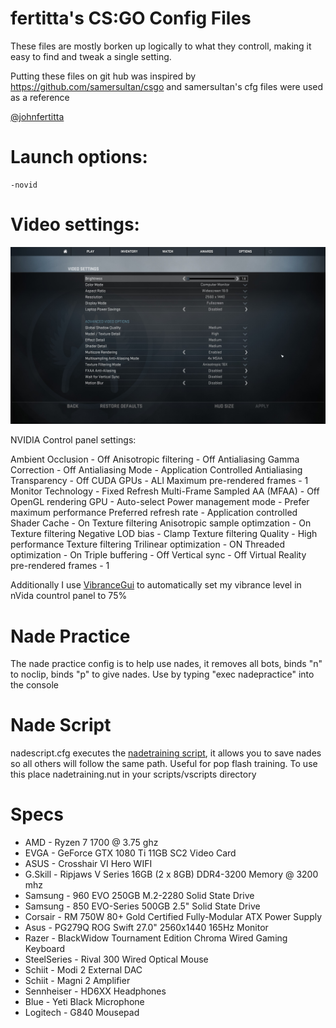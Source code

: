 # fertitta's CS:GO Config Files

These files are mostly borken up logically to what they controll, making it easy to find and tweak a single setting.

Putting these files on git hub was inspired by https://github.com/samersultan/csgo and samersultan's cfg files were used as a reference

[@johnfertitta](https://twitter.com/johnfertitta)

# Launch options: #

```
-novid
```

# Video settings: #

![Screen shot of video settings](/video_settings.jpg?raw=true)

NVIDIA Control panel settings:

Ambient Occlusion - Off
Anisotropic filtering - Off
Antialiasing Gamma Correction - Off
Antialiasing Mode - Application Controlled
Antialiasing Transparency - Off
CUDA GPUs - ALl
Maximum pre-rendered frames - 1
Monitor Technology - Fixed Refresh
Multi-Frame Sampled AA (MFAA) - Off
OpenGL rendering GPU - Auto-select
Power management mode - Prefer maximum performance
Preferred refresh rate - Application controlled
Shader Cache - On
Texture filtering Anisotropic sample optimzation - On
Texture filtering Negative LOD bias - Clamp
Texture filtering Quality - High performance
Texture filtering Trilinear optimization - ON
Threaded optimization - On
Triple buffering - Off
Vertical sync - Off
Virtual Reality pre-rendered frames - 1

Additionally I use [VibranceGui](https://vibrancegui.com/) to automatically set my vibrance level in nVida countrol panel to 75%

# Nade Practice #

The nade practice config is to help use nades, it removes all bots, binds "n" to noclip, binds "p" to give nades. Use by typing "exec nadepractice" into the console

# Nade Script

nadescript.cfg executes the [nadetraining script](https://github.com/s-ol/csgo-vscripts), it allows you to save nades so all others will follow the same path. Useful for pop flash training. 
To use this place nadetraining.nut in your scripts/vscripts directory

# Specs #

* AMD - Ryzen 7 1700 @ 3.75 ghz
* EVGA - GeForce GTX 1080 Ti 11GB SC2 Video Card
* ASUS - Crosshair VI Hero WIFI
* G.Skill - Ripjaws V Series 16GB (2 x 8GB) DDR4-3200 Memory @ 3200 mhz
* Samsung - 960 EVO 250GB M.2-2280 Solid State Drive
* Samsung - 850 EVO-Series 500GB 2.5" Solid State Drive
* Corsair - RM 750W 80+ Gold Certified Fully-Modular ATX Power Supply
* Asus - PG279Q ROG Swift 27.0" 2560x1440 165Hz Monitor
* Razer - BlackWidow Tournament Edition Chroma Wired Gaming Keyboard
* SteelSeries - Rival 300 Wired Optical Mouse
* Schiit - Modi 2 External DAC
* Schiit - Magni 2 Amplifier
* Sennheiser - HD6XX Headphones
* Blue - Yeti Black Microphone
* Logitech - G840 Mousepad
